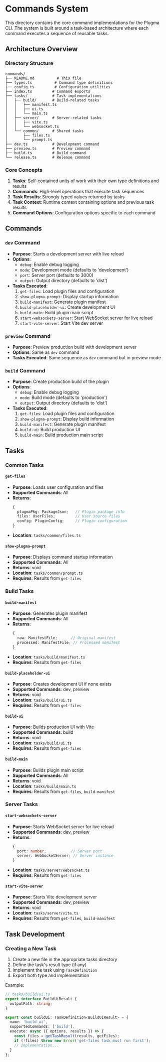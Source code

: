 # Commands System

This directory contains the core command implementations for the Plugma CLI. The system is built around a task-based architecture where each command executes a sequence of reusable tasks.

## Architecture Overview

### Directory Structure

```
commands/
├── README.md          # This file
├── types.ts          # Command type definitions
├── config.ts         # Configuration utilities
├── index.ts         # Command exports
├── tasks/           # Task implementations
│   ├── build/       # Build-related tasks
│   │   ├── manifest.ts
│   │   ├── ui.ts
│   │   └── main.ts
│   ├── server/      # Server-related tasks
│   │   ├── vite.ts
│   │   └── websocket.ts
│   └── common/      # Shared tasks
│       ├── files.ts
│       └── prompt.ts
├── dev.ts           # Development command
├── preview.ts       # Preview command
├── build.ts         # Build command
└── release.ts       # Release command
```

### Core Concepts

1. **Tasks**: Self-contained units of work with their own type definitions and results
2. **Commands**: High-level operations that execute task sequences
3. **Task Results**: Strongly typed values returned by tasks
4. **Task Context**: Runtime context containing options and previous task results
5. **Command Options**: Configuration options specific to each command

## Commands

### `dev` Command
- **Purpose**: Starts a development server with live reload
- **Options**: 
  - `debug`: Enable debug logging
  - `mode`: Development mode (defaults to 'development')
  - `port`: Server port (defaults to 3000)
  - `output`: Output directory (defaults to 'dist')
- **Tasks Executed**:
  1. `get-files`: Load plugin files and configuration
  2. `show-plugma-prompt`: Display startup information
  3. `build-manifest`: Generate plugin manifest
  4. `build-placeholder-ui`: Create development UI
  5. `build-main`: Build plugin main script
  6. `start-websockets-server`: Start WebSocket server for live reload
  7. `start-vite-server`: Start Vite dev server

### `preview` Command
- **Purpose**: Preview production build with development server
- **Options**: Same as `dev` command
- **Tasks Executed**: Same sequence as `dev` command but in preview mode

### `build` Command
- **Purpose**: Create production build of the plugin
- **Options**:
  - `debug`: Enable debug logging
  - `mode`: Build mode (defaults to 'production')
  - `output`: Output directory (defaults to 'dist')
- **Tasks Executed**:
  1. `get-files`: Load plugin files and configuration
  2. `show-plugma-prompt`: Display build information
  3. `build-manifest`: Generate plugin manifest
  4. `build-ui`: Build production UI
  5. `build-main`: Build production main script

## Tasks

### Common Tasks

#### `get-files`
- **Purpose**: Loads user configuration and files
- **Supported Commands**: All
- **Returns**: 
  ```typescript
  {
    plugmaPkg: PackageJson;   // Plugin package info
    files: UserFiles;         // User source files
    config: PluginConfig;     // Plugin configuration
  }
  ```
- **Location**: `tasks/common/files.ts`

#### `show-plugma-prompt`
- **Purpose**: Displays command startup information
- **Supported Commands**: All
- **Returns**: void
- **Location**: `tasks/common/prompt.ts`
- **Requires**: Results from `get-files`

### Build Tasks

#### `build-manifest`
- **Purpose**: Generates plugin manifest
- **Supported Commands**: All
- **Returns**:
  ```typescript
  {
    raw: ManifestFile;      // Original manifest
    processed: ManifestFile; // Processed manifest
  }
  ```
- **Location**: `tasks/build/manifest.ts`
- **Requires**: Results from `get-files`

#### `build-placeholder-ui`
- **Purpose**: Creates development UI if none exists
- **Supported Commands**: dev, preview
- **Returns**: void
- **Location**: `tasks/build/ui.ts`
- **Requires**: Results from `get-files`

#### `build-ui`
- **Purpose**: Builds production UI with Vite
- **Supported Commands**: build
- **Returns**: void
- **Location**: `tasks/build/ui.ts`
- **Requires**: Results from `get-files`

#### `build-main`
- **Purpose**: Builds plugin main script
- **Supported Commands**: All
- **Returns**: void
- **Location**: `tasks/build/main.ts`
- **Requires**: Results from `get-files`, `build-manifest`

### Server Tasks

#### `start-websockets-server`
- **Purpose**: Starts WebSocket server for live reload
- **Supported Commands**: dev, preview
- **Returns**: 
  ```typescript
  {
    port: number;           // Server port
    server: WebSocketServer; // Server instance
  }
  ```
- **Location**: `tasks/server/websocket.ts`
- **Requires**: Results from `get-files`

#### `start-vite-server`
- **Purpose**: Starts Vite development server
- **Supported Commands**: dev, preview
- **Returns**: void
- **Location**: `tasks/server/vite.ts`
- **Requires**: Results from `get-files`, `build-manifest`

## Task Development

### Creating a New Task

1. Create a new file in the appropriate tasks directory
2. Define the task's result type (if any)
3. Implement the task using `TaskDefinition`
4. Export both type and implementation

Example:
```typescript
// tasks/build/ui.ts
export interface BuildUiResult {
  outputPath: string;
}

export const buildUi: TaskDefinition<BuildUiResult> = {
  name: 'build-ui',
  supportedCommands: ['build'],
  execute: async ({ options, results }) => {
    const files = getTaskResult(results, getFiles);
    if (!files) throw new Error('get-files task must run first');
    // Implementation...
  }
};
```
